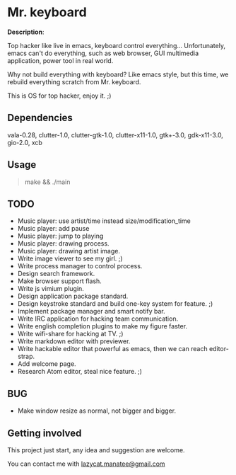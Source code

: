 # Mr. keyboard

**Description**:

Top hacker like live in emacs, keyboard control everything...
Unfortunately, emacs can't do everything, such as web browser, GUI multimedia application, power tool in real world.

Why not build everything with keyboard?
Like emacs style, but this time, we rebuild everything scratch from Mr. keyboard.

This is OS for top hacker, enjoy it. ;)

## Dependencies

vala-0.28, clutter-1.0, clutter-gtk-1.0, clutter-x11-1.0, gtk+-3.0, gdk-x11-3.0, gio-2.0, xcb

## Usage

> make && ./main

## TODO

* Music player: use artist/time instead size/modification_time
* Music player: add pause
* Music player: jump to playing
* Music player: drawing process.
* Music player: drawing artist image.
* Write image viewer to see my girl. ;)
* Write process manager to control process.
* Design search framework.
* Make browser support flash.
* Write js vimium plugin.
* Design application package standard.
* Design keystroke standard and build one-key system for feature. ;)
* Implement package manager and smart notify bar.
* Write IRC application for hacking team communication.
* Write english completion plugins to make my figure faster. 
* Write wifi-share for hacking at TV. ;)
* Write markdown editor with previewer.
* Write hackable editor that powerful as emacs, then we can reach editor-strap. 
* Add welcome page.
* Research Atom editor, steal nice feature. ;)

## BUG

* Make window resize as normal, not bigger and bigger.

## Getting involved

This project just start, any idea and suggestion are welcome.

You can contact me with lazycat.manatee@gmail.com 

